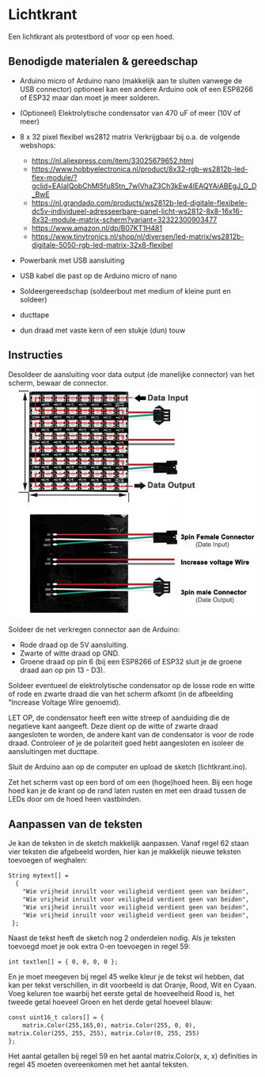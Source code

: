 # Lichtkrant

Een lichtkrant als protestbord of voor op een hoed.

## Benodigde materialen & gereedschap

* Arduino micro of Arduino nano (makkelijk aan te sluiten vanwege de USB connector) optioneel kan een andere Arduino ook of een ESP8266 of ESP32 maar dan moet je meer solderen.
* (Optioneel) Elektrolytische condensator van 470 uF of meer (10V of meer)
* 8 x 32 pixel flexibel ws2812 matrix
  Verkrijgbaar bij o.a. de volgende webshops:
  * https://nl.aliexpress.com/item/33025679652.html
  * https://www.hobbyelectronica.nl/product/8x32-rgb-ws2812b-led-flex-module/?gclid=EAIaIQobChMI5fu85tn_7wIVhaZ3Ch3kEw4IEAQYAiABEgJ_G_D_BwE
  * https://nl.grandado.com/products/ws2812b-led-digitale-flexibele-dc5v-individueel-adresseerbare-panel-licht-ws2812-8x8-16x16-8x32-module-matrix-scherm?variant=32322300903477
  * https://www.amazon.nl/dp/B07KT1H481
  * https://www.tinytronics.nl/shop/nl/diversen/led-matrix/ws2812b-digitale-5050-rgb-led-matrix-32x8-flexibel
* Powerbank met USB aansluiting
* USB kabel die past op de Arduino micro of nano

* Soldeergereedschap (soldeerbout met medium of kleine punt en soldeer)
* ducttape
* dun draad met vaste kern of een stukje (dun) touw

## Instructies

Desoldeer de aansluiting voor data output (de manelijke connector) van het scherm, bewaar de connector.
![Aansluitingen scherm](/MatrixAansluitingen.jpg)

Soldeer de net verkregen connector aan de Arduino:
* Rode draad op de 5V aansluiting.
* Zwarte of witte draad op GND.
* Groene draad op pin 6 (bij een ESP8266 of ESP32 sluit je de groene draad aan op pin 13 - D3).

Soldeer eventueel de elektrolytische condensator op de losse rode en witte of rode en zwarte draad die van het scherm afkomt (in de afbeelding "Increase Voltage Wire genoemd). 

LET OP, de condensator heeft een witte streep of aanduiding die de negatieve kant aangeeft. Deze dient op de witte of zwarte draad aangesloten te worden, de andere kant van de condensator is voor de rode draad. Controleer of je de polariteit goed hebt aangesloten en isoleer de aansluitingen met ducttape.

Sluit de Arduino aan op de computer en upload de sketch (lichtkrant.ino).

Zet het scherm vast op een bord of om een (hoge)hoed heen. Bij een hoge hoed kan je de krant op de rand laten rusten en met een draad tussen de LEDs door om de hoed heen vastbinden.

## Aanpassen van de teksten
Je kan de teksten in de sketch makkelijk aanpassen. Vanaf regel 62 staan vier teksten die afgebeeld worden, hier kan je makkelijk nieuwe teksten toevoegen of weghalen:

    String mytext[] = 
      { 
        "Wie vrijheid inruilt voor veiligheid verdient geen van beiden", 
        "Wie vrijheid inruilt voor veiligheid verdient geen van beiden", 
        "Wie vrijheid inruilt voor veiligheid verdient geen van beiden", 
        "Wie vrijheid inruilt voor veiligheid verdient geen van beiden", 
     };

Naast de tekst heeft de sketch nog 2 onderdelen nodig. Als je teksten toevoegd moet je ook extra 0-en toevoegen in regel 59:

    int textlen[] = { 0, 0, 0, 0 };

En je moet meegeven bij regel 45 welke kleur je de tekst wil hebben, dat kan per tekst verschillen, in dit voorbeeld is dat Oranje, Rood, Wit en Cyaan. Voeg keluren toe waarbij het eerste getal de hoeveelheid Rood is, het tweede getal hoeveel Groen en het derde getal hoeveel blauw:

    const uint16_t colors[] = {
        matrix.Color(255,165,0), matrix.Color(255, 0, 0), matrix.Color(255, 255, 255), matrix.Color(0, 255, 255)
    };

Het aantal getallen bij regel 59 en het aantal matrix.Color(x, x, x) definities in regel 45 moeten overeenkomen met het aantal teksten.

